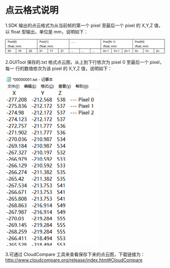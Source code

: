 # 点云格式说明

1.SDK 输出的点云格式为从当前帧的第一个 pixel 至最后一个 pixel 的 X,Y,Z 值，以 float 型输出，单位是 mm，说明如下：

![SDK output pointcloud](<pic/SDK output pointcloud.png>)

2.GUITool 保存的.txt 格式点云图，从上到下行依次为 pixel 0 至最后一个 pixel，每一 行的数值依次为该 pixel 的 X,Y,Z 值，说明如下：

![.txt point cloud file](<pic/txt point cloud file.png>)​

3.可通过 CloudCompare 工具来查看保存下来的点云图，下载链接为：<http://www.cloudcompare.org/release/index.html#CloudCompare>
